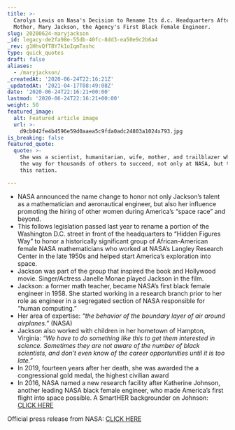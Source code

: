 ```yaml
---
title: >-
  Carolyn Lewis on Nasa's Decision to Rename Its d.c. Headquarters After Her
  Mother, Mary Jackson, the Agency's First Black Female Engineer.
slug: 20200624-maryjackson
_id: legacy-de2fa98e-55db-40fc-8dd3-ea50e9c2b6a4
_rev: g1HhvQfTBY7k1oIqmTashc
type: quick_quotes
draft: false
aliases:
  - /maryjackson/
_createdAt: '2020-06-24T22:16:21Z'
_updatedAt: '2021-04-17T08:49:08Z'
date: '2020-06-24T22:16:21+00:00'
lastmod: '2020-06-24T22:16:21+00:00'
weight: 50
featured_image:
  alt: Featured article image
  url: >-
    d9cb042fe4b4596e59d0aaea5c9fda0adc24803a1024x793.jpg
is_breaking: false
featured_quote:
  quote: >-
    She was a scientist, humanitarian, wife, mother, and trailblazer who paved
    the way for thousands of others to succeed, not only at NASA, but throughout
    this nation.

---
```

* NASA announced the name change to honor not only Jackson’s talent as a mathematician and aeronautical engineer, but also her influence promoting the hiring of other women during America’s “space race” and beyond.
* This follows legislation passed last year to rename a portion of the Washington D.C. street in front of the headquarters to “Hidden Figures Way” to honor a historically significant group of African-American female NASA mathematicians who worked at NASA’s Langley Research Center in the late 1950s and helped start America’s exploration into space.
* Jackson was part of the group that inspired the book and Hollywood movie. Singer/Actress Janelle Monae played Jackson in the film.
* Jackson: a former math teacher, became NASA’s first black female engineer in 1958. She started working in a research branch prior to her role as engineer in a segregated section of NASA responsible for “human computing.”
* Her area of expertise: _“the behavior of the boundary layer of air around airplanes.”_ (NASA)
* Jackson also worked with children in her hometown of Hampton, Virginia: _“We have to do something like this to get them interested in science. Sometimes they are not aware of the number of black scientists, and don’t even know of the career opportunities until it is too late.”_
* In 2019, fourteen years after her death, she was awarded the a congressional gold medal, the highest civilian award
* In 2016, NASA named a new research facility after Katherine Johnson, another leading NASA black female engineer, who made America’s first flight into space possible. A SmartHER backgrounder on Johnson: [CLICK HERE](https://smarthernews.com/katherine-johnson/)

Official press release from NASA: [CLICK HERE](https://www.nasa.gov/press-release/nasa-names-headquarters-after-hidden-figure-mary-w-jackson)